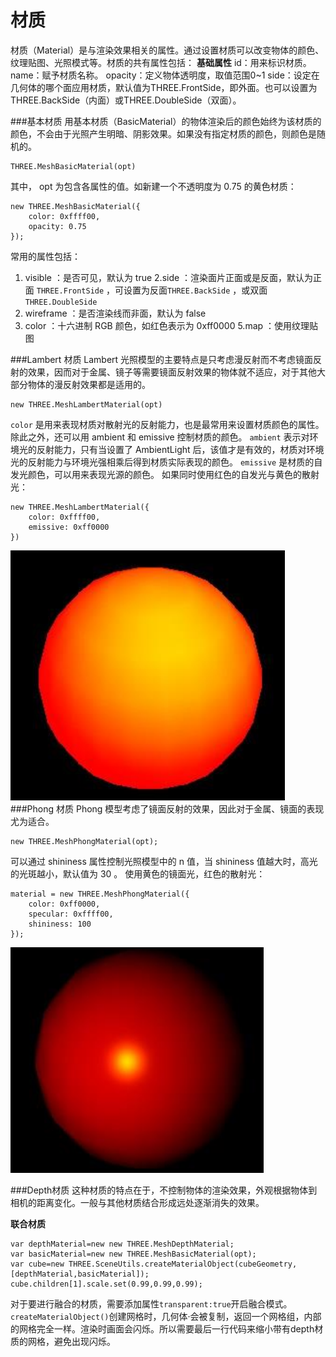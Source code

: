材质
===
材质（Material）是与渲染效果相关的属性。通过设置材质可以改变物体的颜色、纹理贴图、光照模式等。材质的共有属性包括：
**基础属性**
id：用来标识材质。
name：赋予材质名称。
opacity：定义物体透明度，取值范围0~1
side：设定在几何体的哪个面应用材质，默认值为THREE.FrontSide，即外面。也可以设置为THREE.BackSide（内面）或THREE.DoubleSide（双面）。

###基本材质
用基本材质（BasicMaterial）的物体渲染后的颜色始终为该材质的颜色，不会由于光照产生明暗、阴影效果。如果没有指定材质的颜色，则颜色是随机的。

    THREE.MeshBasicMaterial(opt)
其中， opt 为包含各属性的值。如新建一个不透明度为 0.75 的黄色材质：

    new THREE.MeshBasicMaterial({
        color: 0xffff00,
        opacity: 0.75
    });
常用的属性包括：
1. visible ：是否可见，默认为 true
2.side ：渲染面片正面或是反面，默认为正面 `THREE.FrontSide` ，可设置为反面`THREE.BackSide` ，或双面 `THREE.DoubleSide`
3. wireframe ：是否渲染线而非面，默认为 false
4. color ：十六进制 RGB 颜色，如红色表示为 0xff0000
5.map ：使用纹理贴图

###Lambert 材质
Lambert 光照模型的主要特点是只考虑漫反射而不考虑镜面反射的效果，因而对于金属、镜子等需要镜面反射效果的物体就不适应，对于其他大部分物体的漫反射效果都是适用的。

    new THREE.MeshLambertMaterial(opt)
`color` 是用来表现材质对散射光的反射能力，也是最常用来设置材质颜色的属性。除此之外，还可以用 ambient 和 emissive 控制材质的颜色。
`ambient` 表示对环境光的反射能力，只有当设置了 AmbientLight 后，该值才是有效的，材质对环境光的反射能力与环境光强相乘后得到材质实际表现的颜色。
`emissive` 是材质的自发光颜色，可以用来表现光源的颜色。
如果同时使用红色的自发光与黄色的散射光：

    new THREE.MeshLambertMaterial({
        color: 0xffff00,
        emissive: 0xff0000
    })
![](./相关文件/4.1.png)
###Phong 材质
Phong 模型考虑了镜面反射的效果，因此对于金属、镜面的表现尤为适合。

    new THREE.MeshPhongMaterial(opt);
可以通过 shininess 属性控制光照模型中的 n 值，当 shininess 值越大时，高光的光斑越小，默认值为 30 。
使用黄色的镜面光，红色的散射光：

    material = new THREE.MeshPhongMaterial({
        color: 0xff0000,
        specular: 0xffff00,
        shininess: 100
    });
![](./相关文件/4.2.png)

###Depth材质
这种材质的特点在于，不控制物体的渲染效果，外观根据物体到相机的距离变化。一般与其他材质结合形成远处逐渐消失的效果。

**联合材质**

    var depthMaterial=new new THREE.MeshDepthMaterial;
    var basicMaterial=new new THREE.MeshBasicMaterial(opt);
    var cube=new THREE.SceneUtils.createMaterialObject(cubeGeometry,[depthMaterial,basicMaterial]);
    cube.children[1].scale.set(0.99,0.99,0.99);
对于要进行融合的材质，需要添加属性`transparent:true`开启融合模式。
`createMaterialObject()`创建网格时，几何体·会被复制，返回一个网格组，内部的网格完全一样。渲染时画面会闪烁。所以需要最后一行代码来缩小带有depth材质的网格，避免出现闪烁。

